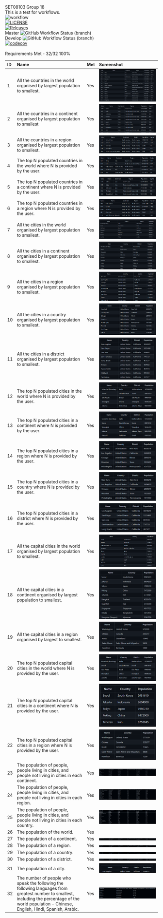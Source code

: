 SET08103 Group 18 <br>
This is a test for workflows. <br>
![workflow](https://github.com/BrandonStreets-mcleod/SET08103GroupProject/actions/workflows/main.yml/badge.svg) <br />
[![LICENSE](https://img.shields.io/github/license/BrandonStreets-Mcleod/SET08103GroupProject.svg?style=flat-square)](https://github.com/BrandonStreets-Mcleod/SET08103GroupProject/blob/master/LICENSE) <br />
[![Releases](https://img.shields.io/github/release/BrandonStreets-Mcleod/SET08103GroupProject/all.svg?style=flat-square)](https://github.com/BrandonStreets-Mcleod/SET08103GroupProject/releases) <br />
Master ![GitHub Workflow Status (branch)](https://img.shields.io/github/workflow/status/BrandonStreets-Mcleod/SET08103GroupProject/A%20workflow%20for%20group%20project%20App/master) <br />
Develop ![GitHub Workflow Status (branch)](https://img.shields.io/github/workflow/status/BrandonStreets-Mcleod/SET08103GroupProject/A%20workflow%20for%20group%20project%20App/develop) <br />
[![codecov](https://codecov.io/gh/BrandonStreets-Mcleod/SET08103GroupProject/branch/master/graph/badge.svg?token=U78B8OZJGQ)](https://codecov.io/gh/BrandonStreets-Mcleod/SET08103GroupProject) <br />
<br/>
Requirements Met - 32/32 100%

| ID  | Name                                                                                                                                                                                                | Met                                                                        | Screenshot |
|:----|:----------------------------------------------------------------------------------------------------------------------------------------------------------------------------------------------------|:---------------------------------------------------------------------------|:-----------|
| 1   | All the countries in the world organised by largest population to smallest.                                                                                                                         | Yes |![img.png](Screenshots/img.png)  |
| 2   | All the countries in a continent organised by largest population to smallest                                                                                                                        | Yes |![img.png](Screenshots/img1.png)|
| 3   | All the countries in a region organised by largest population to smallest.                                                                                                                          | Yes  |![img.png](Screenshots/img2.png)|
| 4   | The top N populated countries in the world where N is provided by the user.                                                                                                                         | Yes  |![img.png](img3.png)|
| 5   | The top N populated countries in a continent where N is provided by the user.                                                                                                                       | Yes |![img.png](img4.png)|
| 6   | The top N populated countries in a region where N is provided by the user.                                                                                                                          | Yes |![img_1.png](img_1.png)|
| 7   | All the cities in the world organised by largest population to smallest.                                                                                                                            | Yes |![img.png](img.png)|
| 8   | All the cities in a continent organised by largest population to smallest.                                                                                                                          | Yes |![img_2.png](img_2.png)|
| 9   | All the cities in a region organised by largest population to smallest.                                                                                                                             | Yes |![img_3.png](img_3.png)|
| 10  | All the cities in a country organised by largest population to smallest.                                                                                                                            | Yes |![img_4.png](img_4.png)|
| 11  | All the cities in a district organised by largest population to smallest.                                                                                                                           | Yes |![img_5.png](img_5.png)|
| 12  | The top N populated cities in the world where N is provided by the user.                                                                                                                            | Yes |![img_6.png](img_6.png)|
| 13  | The top N populated cities in a continent where N is provided by the user.                                                                                                                          | Yes |![img_7.png](img_7.png)|
| 14  | The top N populated cities in a region where N is provided by the user.                                                                                                                             | Yes |![img_8.png](img_8.png)|
| 15  | The top N populated cities in a country where N is provided by the user.                                                                                                                            | Yes |![img_9.png](img_9.png)|
| 16  | The top N populated cities in a district where N is provided by the user.                                                                                                                           | Yes |![img_10.png](img_10.png)|
| 17  | All the capital cities in the world organised by largest population to smallest.                                                                                                                    | Yes |![img_11.png](img_11.png)|
| 18  | All the capital cities in a continent organised by largest population to smallest.                                                                                                                  | Yes |![img_12.png](img_12.png)|
| 19  | All the capital cities in a region organised by largest to smallest.                                                                                                                                | Yes |![img_13.png](img_13.png)|
| 20  | The top N populated capital cities in the world where N is provided by the user.                                                                                                                    | Yes |![img_14.png](img_14.png)|
| 21  | The top N populated capital cities in a continent where N is provided by the user.                                                                                                                  | Yes |![img_15.png](img_15.png)|
| 22  | The top N populated capital cities in a region where N is provided by the user.                                                                                                                     | Yes |![img_16.png](img_16.png)|
| 23  | The population of people, people living in cities, and people not living in cities in each continent.                                                                                               | Yes |![img_22.png](img_22.png)|
| 24  | The population of people, people living in cities, and people not living in cities in each region.                                                                                                  | Yes |![img_23.png](img_23.png)|
| 25  | The population of people, people living in cities, and people not living in cities in each country.                                                                                                 | Yes |![img_24.png](img_24.png)|
| 26  | The population of the world.                                                                                                                                                                        | Yes ||
| 27  | The population of a continent.                                                                                                                                                                      | Yes |![img_19.png](img_19.png)|
| 28  | The population of a region.                                                                                                                                                                         | Yes |![img_20.png](img_20.png)|
| 29  | The population of a country.                                                                                                                                                                        | Yes |![img_21.png](img_21.png)|
| 30  | The population of a district.                                                                                                                                                                       | Yes |![img_27.png](img_27.png)|
| 31  | The population of a city.                                                                                                                                                                           | Yes |![img_26.png](img_26.png)|
| 32  | The number of people who speak the following the following languages from greatest number to smallest, including the percentage of the world population - Chinese, English, Hindi, Spanish, Arabic. | Yes |![img_25.png](img_25.png)|